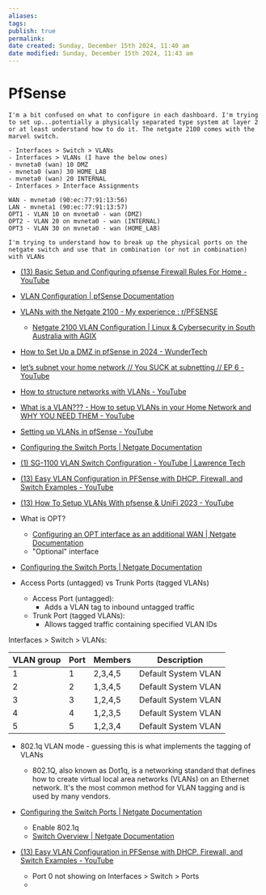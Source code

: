 ```yaml
---
aliases: 
tags: 
publish: true
permalink:
date created: Sunday, December 15th 2024, 11:40 am
date modified: Sunday, December 15th 2024, 11:43 am
---
```


# PfSense

```
I'm a bit confused on what to configure in each dashboard. I'm trying to set up...potentially a physically separated type system at layer 2 or at least understand how to do it. The netgate 2100 comes with the marvel switch.

- Interfaces > Switch > VLANs
- Interfaces > VLANs (I have the below ones)
- mvneta0 (wan) 10 DMZ
- mvneta0 (wan) 30 HOME_LAB
- mvneta0 (wan) 20 INTERNAL
- Interfaces > Interface Assignments

WAN - mvneta0 (90:ec:77:91:13:56)
LAN - mvneta1 (90:ec:77:91:13:57)
OPT1 - VLAN 10 on mvneta0 - wan (DMZ)
OPT2 - VLAN 20 on mvneta0 - wan (INTERNAL)
OPT3 - VLAN 30 on mvneta0 - wan (HOME_LAB)

I'm trying to understand how to break up the physical ports on the netgate switch and use that in combination (or not in combination) with VLANs
```

- [(13) Basic Setup and Configuring pfsense Firewall Rules For Home - YouTube](https://www.youtube.com/watch?v=bjr0rm93uVA)

- [VLAN Configuration | pfSense Documentation](https://docs.netgate.com/pfsense/en/latest/vlan/configuration.html#web-interface-vlan-configuration)
- [VLANs with the Netgate 2100 - My experience : r/PFSENSE](https://www.reddit.com/r/PFSENSE/comments/u1qkkf/vlans_with_the_netgate_2100_my_experience/)
	- [Netgate 2100 VLAN Configuration | Linux & Cybersecurity in South Australia with AGIX](https://agix.com.au/netgate-2100-vlan-configuration/)
- [How to Set Up a DMZ in pfSense in 2024 - WunderTech](https://www.wundertech.net/how-to-set-up-a-dmz-in-pfsense/)
- [let’s subnet your home network // You SUCK at subnetting // EP 6 - YouTube](https://www.youtube.com/watch?v=mJ_5qeqGOaI&list=WL&index=5&t=91s "let’s subnet your home network // You SUCK at subnetting // EP 6 - YouTube")
- [How to structure networks with VLANs - YouTube](https://www.youtube.com/watch?v=lhrlrvVZnII&list=WL&index=6 "How to structure networks with VLANs - YouTube")
- [What is a VLAN??? - How to setup VLANs in your Home Network and WHY YOU NEED THEM - YouTube](https://www.youtube.com/watch?v=XdqP14NclZ0&list=WL&index=7 "What is a VLAN??? - How to setup VLANs in your Home Network and WHY YOU NEED THEM - YouTube")
- [Setting up VLANs in pfSense - YouTube](https://www.youtube.com/watch?v=rHE6MCL4Gz8&list=WL&index=8 "Setting up VLANs in pfSense - YouTube")
- [Configuring the Switch Ports | Netgate Documentation](https://docs.netgate.com/pfsense/en/latest/solutions/netgate-2100/configuring-the-switch-ports.html)
- [(1) SG-1100 VLAN Switch Configuration - YouTube | Lawrence Tech](https://www.youtube.com/watch?v=Bp_B79-WLlU)
- [(13) Easy VLAN Configuration in PFSense with DHCP, Firewall, and Switch Examples - YouTube](https://www.youtube.com/watch?v=NihE2u3zBlw)
- [(13) How To Setup VLANs With pfsense & UniFi 2023 - YouTube](https://www.youtube.com/watch?v=WMyz7SVlrgc&t=178s)

- What is OPT?
	- [Configuring an OPT interface as an additional WAN | Netgate Documentation](https://docs.netgate.com/pfsense/en/latest/solutions/netgate-2100/opt-wan.html)
	- "Optional" interface

- [Configuring the Switch Ports | Netgate Documentation](https://docs.netgate.com/pfsense/en/latest/solutions/netgate-2100/configuring-the-switch-ports.html)

- Access Ports (untagged) vs Trunk Ports (tagged VLANs)
	- Access Port (untagged):
		- Adds a VLAN tag to inbound untagged traffic
	- Trunk Port (tagged VLANs):
		- Allows tagged traffic containing specified VLAN IDs

Interfaces > Switch > VLANs:

| VLAN group | Port | Members | Description         |
| ---------- | ---- | ------- | ------------------- |
| 1          | 1    | 2,3,4,5 | Default System VLAN |
| 2          | 2    | 1,3,4,5 | Default System VLAN |
| 3          | 3    | 1,2,4,5 | Default System VLAN |
| 4          | 4    | 1,2,3,5 | Default System VLAN |
| 5          | 5    | 1,2,3,4 | Default System VLAN |

- 802.1q VLAN mode - guessing this is what implements the tagging of VLANs
	- 802.1Q, also known as Dot1q, is a networking standard that defines how to create virtual local area networks (VLANs) on an Ethernet network. It's the most common method for VLAN tagging and is used by many vendors.

- [Configuring the Switch Ports | Netgate Documentation](https://docs.netgate.com/pfsense/en/latest/solutions/netgate-2100/configuring-the-switch-ports.html)
	- Enable 802.1q
	- [Switch Overview | Netgate Documentation](https://docs.netgate.com/pfsense/en/latest/solutions/netgate-2100/switch-overview.html#q-vlan-mode)
- [(13) Easy VLAN Configuration in PFSense with DHCP, Firewall, and Switch Examples - YouTube](https://www.youtube.com/watch?v=NihE2u3zBlw)
	- Port 0 not showing on Interfaces > Switch > Ports
	- 